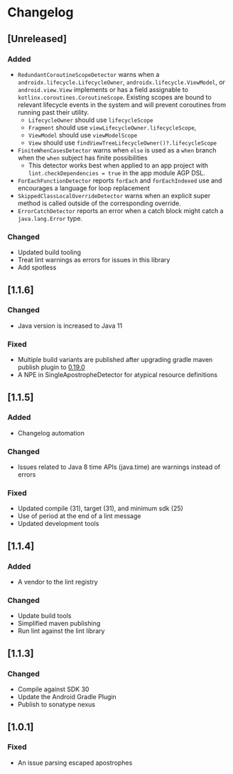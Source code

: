 # Changelog

## [Unreleased]
### Added
- `RedundantCoroutineScopeDetector` warns when a `androidx.lifecycle.LifecycleOwner`, `androidx.lifecycle.ViewModel`, or `android.view.View` implements or has a field assignable to `kotlinx.coroutines.CoroutineScope`.
  Existing scopes are bound to relevant lifecycle events in the system and will prevent coroutines from running past their utility.
  - `LifecycleOwner` should use `lifecycleScope`
  - `Fragment` should use `viewLifecycleOwner.lifecycleScope`,
  - `ViewModel` should use `viewModelScope`
  - `View` should use `findViewTreeLifecycleOwner()?.lifecycleScope`
- `FiniteWhenCasesDetector` warns when `else` is used as a `when` branch when the `when` subject has finite possibilities
  - This detector works best when applied to an app project with `lint.checkDependencies = true` in the app module AGP DSL.
- `ForEachFunctionDetector` reports `forEach` and `forEachIndexed` use and encourages a language for loop replacement
- `SkippedClassLocalOverrideDetector` warns when an explicit super method is called outside of the corresponding override.
- `ErrorCatchDetector` reports an error when a catch block might catch a `java.lang.Error` type.

### Changed
- Updated build tooling
- Treat lint warnings as errors for issues in this library
- Add spotless

## [1.1.6]
### Changed
- Java version is increased to Java 11

### Fixed
- Multiple build variants are published after upgrading gradle maven publish plugin to [0.19.0](https://github.com/vanniktech/gradle-maven-publish-plugin/blob/master/CHANGELOG.md#version-0190-2022-02-26)
- A NPE in SingleApostropheDetector for atypical resource definitions

## [1.1.5]
### Added
- Changelog automation

### Changed
- Issues related to Java 8 time APIs (java.time) are warnings instead of errors

### Fixed
- Updated compile (31), target (31), and minimum sdk (25)
- Use of period at the end of a lint message
- Updated development tools

## [1.1.4]
### Added
- A vendor to the lint registry

### Changed
- Update build tools
- Simplified maven publishing
- Run lint against the lint library

## [1.1.3]
### Changed
- Compile against SDK 30
- Update the Android Gradle Plugin
- Publish to sonatype nexus

## [1.0.1]
### Fixed
- An issue parsing escaped apostrophes
